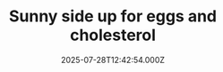 ---
title: "Sunny side up for eggs and cholesterol"
date: 2025-07-28T12:42:54.000Z
category: Health
externalLink: "https://www.sciencedaily.com/releases/2025/07/250727235827.htm"
image: ""
excerpt: "Eggs are finally being vindicated after decades of cholesterol-related blame. New research from the University of South Australia reveals that eggs, despite their cholesterol content, aren't the dietary villains they've long been made out to be. Instead, it's the saturated fats found in foods like bacon and sausage that actually elevate harmful LDL cholesterol levels. In a world-first study, researchers…"
---
